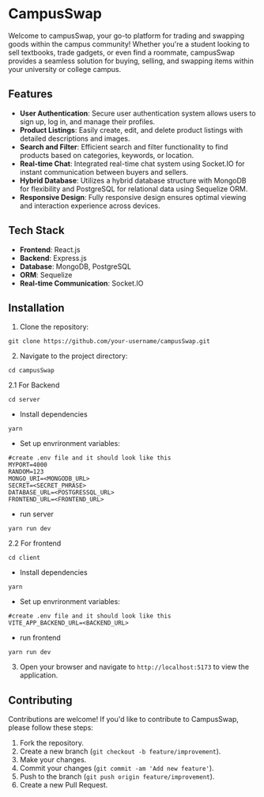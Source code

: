 # CampusSwap

Welcome to campusSwap, your go-to platform for trading and swapping goods within the campus community! Whether you're a student looking to sell textbooks, trade gadgets, or even find a roommate, campusSwap provides a seamless solution for buying, selling, and swapping items within your university or college campus.

## Features

- **User Authentication**: Secure user authentication system allows users to sign up, log in, and manage their profiles.
- **Product Listings**: Easily create, edit, and delete product listings with detailed descriptions and images.
- **Search and Filter**: Efficient search and filter functionality to find products based on categories, keywords, or location.
- **Real-time Chat**: Integrated real-time chat system using Socket.IO for instant communication between buyers and sellers.
- **Hybrid Database**: Utilizes a hybrid database structure with MongoDB for flexibility and PostgreSQL for relational data using Sequelize ORM.
- **Responsive Design**: Fully responsive design ensures optimal viewing and interaction experience across devices.

## Tech Stack

- **Frontend**: React.js
- **Backend**: Express.js
- **Database**: MongoDB, PostgreSQL
- **ORM**: Sequelize
- **Real-time Communication**: Socket.IO

## Installation

1. Clone the repository:

```
git clone https://github.com/your-username/campusSwap.git
```

2. Navigate to the project directory:

```
cd campusSwap
```

2.1 For Backend

```
cd server
```

- Install dependencies

```
yarn
```

- Set up envrironment variables:

```
#create .env file and it should look like this
MYPORT=4000
RANDOM=123
MONGO_URI=<MONGODB_URL>
SECRET=<SECRET_PHRASE>
DATABASE_URL=<POSTGRESSQL_URL>
FRONTEND_URL=<FRONTEND_URL>
```

- run server

```
yarn run dev
```

2.2 For frontend

```
cd client
```

- Install dependencies

```
yarn
```

- Set up envrironment variables:

```
#create .env file and it should look like this
VITE_APP_BACKEND_URL=<BACKEND_URL>
```

- run frontend

```
yarn run dev
```

3. Open your browser and navigate to `http://localhost:5173` to view the application.

## Contributing

Contributions are welcome! If you'd like to contribute to CampusSwap, please follow these steps:

1. Fork the repository.
2. Create a new branch (`git checkout -b feature/improvement`).
3. Make your changes.
4. Commit your changes (`git commit -am 'Add new feature'`).
5. Push to the branch (`git push origin feature/improvement`).
6. Create a new Pull Request.
